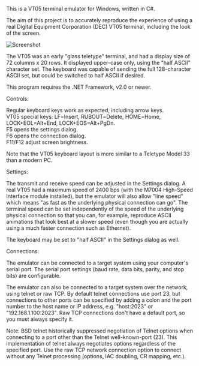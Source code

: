 This is a VT05 terminal emulator for Windows, written in C#.

The aim of this project is to accurately reproduce the experience of using a real
Digital Equipment Corporation (DEC) VT05 terminal, including the look of the screen.

![Screenshot](Screenshot.png)

The VT05 was an early "glass teletype" terminal, and had a display size of 72 columns x 20 rows.
It displayed upper-case only, using the "half ASCII" character set.  The keyboard was capable
of sending the full 128-character ASCII set, but could be switched to half ASCII if desired.

This program requires the .NET Framework, v2.0 or newer.

Controls:

Regular keyboard keys work as expected, including arrow keys.  
VT05 special keys: LF=Insert, RUBOUT=Delete, HOME=Home, LOCK+EOL=Alt+End, LOCK+EOS=Alt+PgDn.  
F5 opens the settings dialog.  
F6 opens the connection dialog.  
F11/F12 adjust screen brightness.

Note that the VT05 keyboard layout is more similar to a Teletype Model 33 than a modern PC.

Settings:

The transmit and receive speed can be adjusted in the Settings dialog.  A real VT05 had a maximum
speed of 2400 bps (with the M7004 High-Speed Interface module installed), but the emulator will also
allow "line speed" which means "as fast as the underlying physical connection can go".  The terminal
speed can be set independently of the speed of the underlying physical connection so that you
can, for example, reproduce ASCII animations that look best at a slower speed (even though you
are actually using a much faster connection such as Ethernet).

The keyboard may be set to "half ASCII" in the Settings dialog as well.

Connections:

The emulator can be connected to a target system using your computer's serial port.  The serial
port settings (baud rate, data bits, parity, and stop bits) are configurable.

The emulator can also be connected to a target system over the network, using telnet or raw TCP.  By
default telnet connections use port 23, but connections to other ports can be specified by adding a
colon and the port number to the host name or IP address, e.g. "host:2023" or "192.168.1.100:2023".
Raw TCP connections don't have a default port, so you must always specify it.

Note: BSD telnet historically suppressed negotiation of Telnet options when connecting to a port
other than the Telnet well-known-port (23).  This implementation of telnet always negotiates options
regardless of the specified port.  Use the raw TCP network connection option to connect without
any Telnet processing (options, IAC doubling, CR mapping, etc.).
